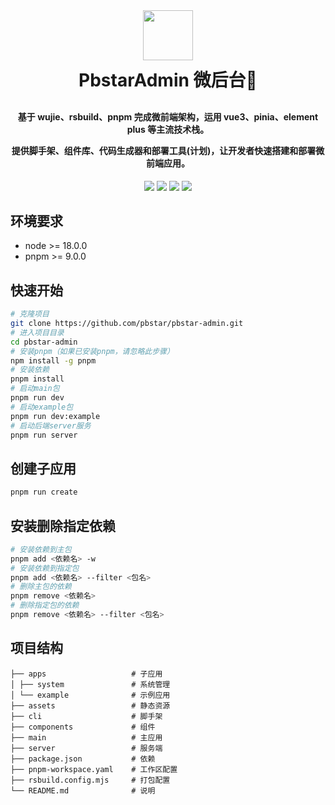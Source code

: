 <div align="center">
    <img src="https://github.com/pbstar/pbstar-admin/blob/main/main/src/assets/imgs/logo-w.png" height="80px">
    <h1 style="margin: 10px 0 30px; font-weight: bold;">PbstarAdmin 微后台🎉</h1>
    <h4>
        <p>基于 wujie、rsbuild、pnpm 完成微前端架构，运用 vue3、pinia、element plus 等主流技术栈。</p>
        <p>提供脚手架、组件库、代码生成器和部署工具(计划)，让开发者快速搭建和部署微前端应用。</p>
    </h4>
</div>

<p align="center">
	<a href="https://github.com/pbstar/pbstar-admin"><img src="https://img.shields.io/badge/PbstarAdmin-v0.0.0-brightgreen.svg"></a>
	<a href="https://github.com/pbstar/pbstar-admin/blob/main/LICENSE"><img src="https://img.shields.io/github/license/mashape/apistatus.svg"></a>
    <a href="http://152.136.96.92:8799"><img src="https://img.shields.io/badge/官方文档-5672CD?style=flat"></a>
    <a href="https://github.com/pbstar/pbstar-admin"><img src="https://img.shields.io/badge/在线演示-FF5722?style=flat"></a>
</p>

## 环境要求

- node >= 18.0.0
- pnpm >= 9.0.0

## 快速开始

```bash
# 克隆项目
git clone https://github.com/pbstar/pbstar-admin.git
# 进入项目目录
cd pbstar-admin
# 安装pnpm（如果已安装pnpm，请忽略此步骤）
npm install -g pnpm
# 安装依赖
pnpm install
# 启动main包
pnpm run dev
# 启动example包
pnpm run dev:example
# 启动后端server服务
pnpm run server
```

## 创建子应用

```bash
pnpm run create
```

## 安装删除指定依赖

```bash
# 安装依赖到主包
pnpm add <依赖名> -w
# 安装依赖到指定包
pnpm add <依赖名> --filter <包名>
# 删除主包的依赖
pnpm remove <依赖名>
# 删除指定包的依赖
pnpm remove <依赖名> --filter <包名>
```

## 项目结构

```
├── apps                   # 子应用
│ ├── system               # 系统管理
│ └── example              # 示例应用
├── assets                 # 静态资源
├── cli                    # 脚手架
├── components             # 组件
├── main                   # 主应用
├── server                 # 服务端
├── package.json           # 依赖
├── pnpm-workspace.yaml    # 工作区配置
├── rsbuild.config.mjs     # 打包配置
└── README.md              # 说明
```
